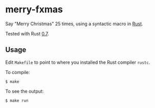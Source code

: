 # merry-fxmas

Say "Merry Christmas" 25 times, using a syntactic macro in [Rust](http://www.rust-lang.org/).

Tested with Rust [0.7](https://github.com/mozilla/rust/blob/release-0.7/RELEASES.txt).

## Usage

Edit `Makefile` to point to where you installed the Rust compiler `rustc`.

To compile:

``` console
$ make
```

To see the output:

``` console
$ make run
```
